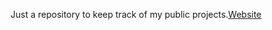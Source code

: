 Just a repository to keep track of my public projects.[Website](https://peace0907.me/All-of-my-projects/)
